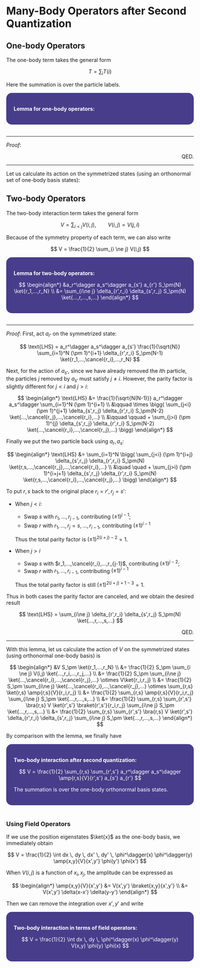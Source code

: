<style>
    .katex {
        font-size: 1.1em;
    }
    .remark {
        border-radius: 15px;
        padding: 20px;
        background-color: SeaGreen;
        color: White;
    }
    .result {
        border-radius: 15px;
        padding: 20px;
        background-color: DarkSlateBlue;
        color: White;
    }
</style>

# Many-Body Operators after Second Quantization

## One-body Operators

The one-body term takes the general form

$$
T = \sum_{i} T(i)
$$

Here the summation is over the particle labels. 

<div class="result">

**Lemma for one-body operators:**

</div><br>

----

*Proof*:

<div align="right">QED.</div>

----

Let us calculate its action on the symmetrized states (using an orthonormal set of one-body basis states):

## Two-body Operators

The two-body interaction term takes the general form

$$
V = \sum_{i < j} V(i,j),
\qquad V(i,j) = V(j,i)
$$

Because of the symmetry property of each term, we can also write

$$
V = \frac{1}{2} \sum_{i \ne j} V(i,j)
$$

<div class="result">

**Lemma for two-body operators:**

$$
\begin{align*}
    &a_r^\dagger a_s^\dagger a_{s'} a_{r'}
    S_\pm(N) \ket{r_1,...,r_N}
    \\
    &= \sum_{i\ne j} \delta_{r',r_i} \delta_{s',r_j}
    S_\pm(N) \ket{...,r,...,s,...}
\end{align*}
$$

</div><br>

----

*Proof*: First, act $a_{r'}$ on the symmetrized state:

$$
\text{LHS}
= a_r^\dagger a_s^\dagger a_{s'} \frac{1}{\sqrt{N}}
\sum_{i=1}^N (\pm 1)^{i+1} \delta_{r',r_i}
S_\pm(N-1) \ket{r_1,...,\cancel{r_i},...,r_N}
$$

Next, for the action of $a_{s'}$, since we have already removed the $i$th particle, the particles $j$ removed by $a_{s'}$ must satisfy $j \ne i$. However, the parity factor is slightly different for $j < i$ and $j > i$:

$$
\begin{align*}
    \text{LHS}
    &= \frac{1}{\sqrt{N(N-1)}}
    a_r^\dagger a_s^\dagger \sum_{i=1}^N (\pm 1)^{i+1} 
    \\ &\qquad \times \bigg(
        \sum_{j<i} (\pm 1)^{j+1} 
        \delta_{s',r_j} \delta_{r',r_i}
        S_\pm(N-2) \ket{...,\cancel{r_j},...,\cancel{r_i},...}
        \\ &\qquad \qquad +
        \sum_{j>i} (\pm 1)^{j}
        \delta_{s',r_j} \delta_{r',r_i}
        S_\pm(N-2) \ket{...,\cancel{r_i},...,\cancel{r_j},...}
    \bigg)
\end{align*}
$$

Finally we put the two particle back using $a_r, a_s$:

$$
\begin{align*}
    \text{LHS} 
    &= \sum_{i=1}^N 
    \bigg(
        \sum_{j<i} (\pm 1)^{i+j} 
        \delta_{s',r_j} \delta_{r',r_i} S_\pm(N) 
        \ket{r,s,...,\cancel{r_j},...,\cancel{r_i},...}
        \\ &\quad \quad +
        \sum_{j>i} (\pm 1)^{i+j+1} 
        \delta_{s',r_j} \delta_{r',r_i} S_\pm(N) 
        \ket{r,s,...,\cancel{r_i},...,\cancel{r_j},...}
    \bigg)
\end{align*}
$$

To put $r,s$ back to the original place $r_i = r', r_j = s'$:

- When $j < i$:
    
    - Swap $s$ with $r_1,...,r_{j-1}$, contributing $(\pm 1)^{j-1}$;
    - Swap $r$ with $r_1, ...,r_j = s,..., r_{i-1}$, contributing $(\pm 1)^{i-1}$

    Thus the total parity factor is $(\pm 1)^{2(i+j)-2} = 1$.

- When $j > i$

    - Swap $s$ with $r_1,...,\cancel{r_i},...,r_{j-1}$, contributing $(\pm 1)^{j-2}$;
    - Swap $r$ with $r_1, ...,r_{i-1}$, contributing $(\pm 1)^{i-1}$

    Thus the total parity factor is still $(\pm 1)^{2(i+j) +1-3} = 1$.

Thus in both cases the parity factor are canceled, and we obtain the desired result

$$
\text{LHS} = \sum_{i\ne j} \delta_{r',r_i} \delta_{s',r_j}
S_\pm(N) \ket{...,r,...,s,...}
$$

<div align="right">QED.</div>

----

With this lemma, let us calculate the action of $V$ on the symmetrized states (using orthonormal one-body basis) is

$$
\begin{align*}
    &V S_\pm \ket{r_1,...,r_N}
    \\
    &= \frac{1}{2} S_\pm \sum_{i \ne j} 
    V(i,j) \ket{...,r_i,...,r_j,...}
    \\
    &= \frac{1}{2} S_\pm \sum_{i\ne j}
    \ket{...,\cancel{r_i},...,\cancel{r_j},...}
    \otimes V\ket{r_i,r_j}
    \\
    &= \frac{1}{2} S_\pm \sum_{i\ne j}
    \ket{...,\cancel{r_i},...,\cancel{r_j},...}
    \otimes \sum_{r,s} \ket{r,s} \amp{r,s}{V}{r_i,r_j}
    \\
    &= \frac{1}{2} \sum_{r,s} \amp{r,s}{V}{r_i,r_j}
    \sum_{i\ne j} S_\pm \ket{...,r,...,s,...}
    \\
    &= \frac{1}{2} \sum_{r,s}
    \sum_{r',s'} \bra{r,s} V 
    \ket{r',s'} \braket{r',s'}{r_i,r_j}
    \sum_{i\ne j} S_\pm \ket{...,r,...,s,...}
    \\
    &= \frac{1}{2} \sum_{r,s}
    \sum_{r',s'} \bra{r,s} V 
    \ket{r',s'} \delta_{r',r_i} \delta_{s',r_j}
    \sum_{i\ne j} S_\pm \ket{...,r,...,s,...}
\end{align*}
$$

By comparison with the lemma, we finally have

<div class="result">

**Two-body interaction after second quantization:**

$$
V = \frac{1}{2} \sum_{r,s} \sum_{r',s'} 
a_r^\dagger a_s^\dagger
\amp{r,s}{V}{r',s'} a_{s'} a_{r'}
$$

The summation is over the one-body orthonormal basis states. 

</div><br>

### Using Field Operators

If we use the position eigenstates $\ket{x}$ as the one-body basis, we immediately obtain

$$
V = \frac{1}{2} \int dx \, dy \, dx' \, dy' \,
\phi^\dagger(x) \phi^\dagger(y) \amp{x,y}{V}{x',y'}
\phi(y') \phi(x')
$$

When $V(i,j)$ is a function of $x_i, x_j$, the amplitude can be expressed as

$$
\begin{align*}
    \amp{x,y}{V}{x',y'}
    &= V(x',y') \braket{x,y}{x',y'}
    \\
    &= V(x',y') \delta(x-x') \delta(y-y')
\end{align*}
$$

Then we can remove the integration over $x', y'$ and write

<div class="result">

**Two-body interaction in terms of field operators:**

$$
V = \frac{1}{2} \int dx \, dy \, 
\phi^\dagger(x) \phi^\dagger(y) V(x,y)
\phi(y) \phi(x)
$$

</div><br>
